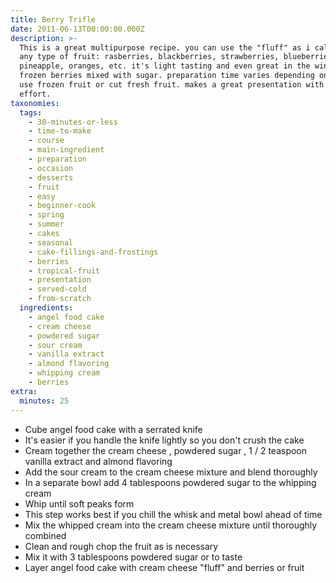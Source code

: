```yaml
---
title: Berry Trifle
date: 2011-06-13T00:00:00.000Z
description: >-
  This is a great multipurpose recipe. you can use the "fluff" as i call it, on
  any type of fruit: rasberries, blackberries, strawberries, blueberries,
  pineapple, oranges, etc. it's light tasting and even great in the winter with
  frozen berries mixed with sugar. preparation time varies depending on if you
  use frozen fruit or cut fresh fruit. makes a great presentation with little
  effort.
taxonomies:
  tags:
    - 30-minutes-or-less
    - time-to-make
    - course
    - main-ingredient
    - preparation
    - occasion
    - desserts
    - fruit
    - easy
    - beginner-cook
    - spring
    - summer
    - cakes
    - seasonal
    - cake-fillings-and-frostings
    - berries
    - tropical-fruit
    - presentation
    - served-cold
    - from-scratch
  ingredients:
    - angel food cake
    - cream cheese
    - powdered sugar
    - sour cream
    - vanilla extract
    - almond flavoring
    - whipping cream
    - berries
extra:
  minutes: 25
---
```

 - Cube angel food cake with a serrated knife
 - It's easier if you handle the knife lightly so you don't crush the cake
 - Cream together the cream cheese , powdered sugar , 1 / 2 teaspoon vanilla extract and almond flavoring
 - Add the sour cream to the cream cheese mixture and blend thoroughly
 - In a separate bowl add 4 tablespoons powdered sugar to the whipping cream
 - Whip until soft peaks form
 - This step works best if you chill the whisk and metal bowl ahead of time
 - Mix the whipped cream into the cream cheese mixture until thoroughly combined
 - Clean and rough chop the fruit as is necessary
 - Mix it with 3 tablespoons powdered sugar or to taste
 - Layer angel food cake with cream cheese "fluff" and berries or fruit
